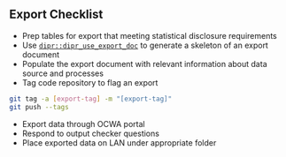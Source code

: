 ## Export Checklist

- Prep tables for export that meeting statistical disclosure requirements
- Use [`dipr::dipr_use_export_doc`](https://bcgov.github.io/dipr/reference/dipr_use_export_doc.html) to generate a skeleton of an export document
- Populate the export document with relevant information about data source and processes
- Tag code repository to flag an export 
```bash
git tag -a [export-tag] -m "[export-tag]"
git push --tags
```
- Export data through OCWA portal
- Respond to output checker questions
- Place exported data on LAN under appropriate folder
